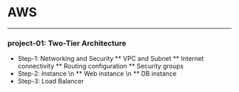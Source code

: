 # AWS
-----------------------------------------------------------------------------------------
### project-01: Two-Tier Architecture
* Step-1: Networking and Security
** VPC and Subnet
** Internet connectivity
** Routing configuration
** Security groups
* Step-2: Instance \n
** Web instance \n
** DB instance
* Step-3: Load Balancer